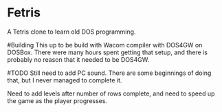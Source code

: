 # Fetris
A Tetris clone to learn old DOS programming.

#Building
This up to be build with Wacom compiler with DOS4GW on DOSBox. There were many hours spent getting that setup, and there is probably no reason that it needed to be DOS4GW.

#TODO
Still need to add PC sound. There are some beginnings of doing that, but I never managed to complete it.

Need to add levels after number of rows complete, and need to speed up the game as the player progresses.
